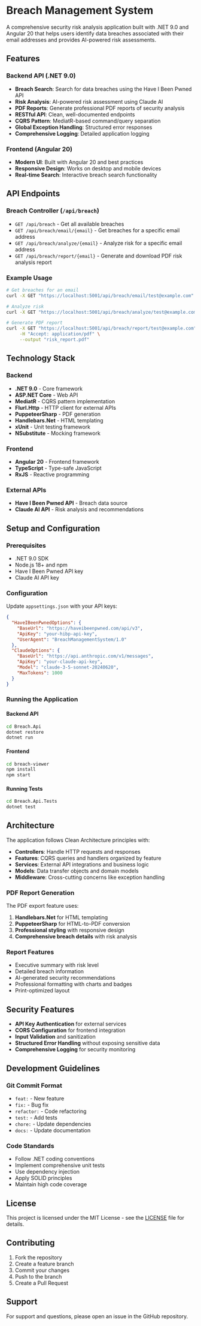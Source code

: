 # Breach Management System

A comprehensive security risk analysis application built with .NET 9.0 and Angular 20 that helps users identify data breaches associated with their email addresses and provides AI-powered risk assessments.

## Features

### Backend API (.NET 9.0)
- **Breach Search**: Search for data breaches using the Have I Been Pwned API
- **Risk Analysis**: AI-powered risk assessment using Claude AI
- **PDF Reports**: Generate professional PDF reports of security analysis
- **RESTful API**: Clean, well-documented endpoints
- **CQRS Pattern**: MediatR-based command/query separation
- **Global Exception Handling**: Structured error responses
- **Comprehensive Logging**: Detailed application logging

### Frontend (Angular 20)
- **Modern UI**: Built with Angular 20 and best practices
- **Responsive Design**: Works on desktop and mobile devices
- **Real-time Search**: Interactive breach search functionality

## API Endpoints

### Breach Controller (`/api/breach`)

- `GET /api/breach` - Get all available breaches
- `GET /api/breach/email/{email}` - Get breaches for a specific email address
- `GET /api/breach/analyze/{email}` - Analyze risk for a specific email address
- `GET /api/breach/report/{email}` - Generate and download PDF risk analysis report

### Example Usage

```bash
# Get breaches for an email
curl -X GET "https://localhost:5001/api/breach/email/test@example.com"

# Analyze risk
curl -X GET "https://localhost:5001/api/breach/analyze/test@example.com"

# Generate PDF report
curl -X GET "https://localhost:5001/api/breach/report/test@example.com" \
     -H "Accept: application/pdf" \
     --output "risk_report.pdf"
```

## Technology Stack

### Backend
- **.NET 9.0** - Core framework
- **ASP.NET Core** - Web API
- **MediatR** - CQRS pattern implementation
- **Flurl.Http** - HTTP client for external APIs
- **PuppeteerSharp** - PDF generation
- **Handlebars.Net** - HTML templating
- **xUnit** - Unit testing framework
- **NSubstitute** - Mocking framework

### Frontend
- **Angular 20** - Frontend framework
- **TypeScript** - Type-safe JavaScript
- **RxJS** - Reactive programming

### External APIs
- **Have I Been Pwned API** - Breach data source
- **Claude AI API** - Risk analysis and recommendations

## Setup and Configuration

### Prerequisites
- .NET 9.0 SDK
- Node.js 18+ and npm
- Have I Been Pwned API key
- Claude AI API key

### Configuration

Update `appsettings.json` with your API keys:

```json
{
  "HaveIBeenPwnedOptions": {
    "BaseUrl": "https://haveibeenpwned.com/api/v3",
    "ApiKey": "your-hibp-api-key",
    "UserAgent": "BreachManagementSystem/1.0"
  },
  "ClaudeOptions": {
    "BaseUrl": "https://api.anthropic.com/v1/messages",
    "ApiKey": "your-claude-api-key",
    "Model": "claude-3-5-sonnet-20240620",
    "MaxTokens": 1000
  }
}
```

### Running the Application

#### Backend API
```bash
cd Breach.Api
dotnet restore
dotnet run
```

#### Frontend
```bash
cd breach-viewer
npm install
npm start
```

#### Running Tests
```bash
cd Breach.Api.Tests
dotnet test
```

## Architecture

The application follows Clean Architecture principles with:

- **Controllers**: Handle HTTP requests and responses
- **Features**: CQRS queries and handlers organized by feature
- **Services**: External API integrations and business logic
- **Models**: Data transfer objects and domain models
- **Middleware**: Cross-cutting concerns like exception handling

### PDF Report Generation

The PDF export feature uses:
1. **Handlebars.Net** for HTML templating
2. **PuppeteerSharp** for HTML-to-PDF conversion
3. **Professional styling** with responsive design
4. **Comprehensive breach details** with risk analysis

### Report Features
- Executive summary with risk level
- Detailed breach information
- AI-generated security recommendations
- Professional formatting with charts and badges
- Print-optimized layout

## Security Features

- **API Key Authentication** for external services
- **CORS Configuration** for frontend integration
- **Input Validation** and sanitization
- **Structured Error Handling** without exposing sensitive data
- **Comprehensive Logging** for security monitoring

## Development Guidelines

### Git Commit Format
- `feat:` - New feature
- `fix:` - Bug fix
- `refactor:` - Code refactoring
- `test:` - Add tests
- `chore:` - Update dependencies
- `docs:` - Update documentation

### Code Standards
- Follow .NET coding conventions
- Implement comprehensive unit tests
- Use dependency injection
- Apply SOLID principles
- Maintain high code coverage

## License

This project is licensed under the MIT License - see the [LICENSE](LICENSE) file for details.

## Contributing

1. Fork the repository
2. Create a feature branch
3. Commit your changes
4. Push to the branch
5. Create a Pull Request

## Support

For support and questions, please open an issue in the GitHub repository. 